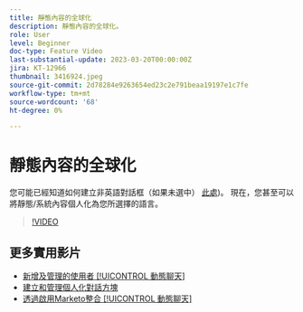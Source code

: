 ```yaml
---
title: 靜態內容的全球化
description: 靜態內容的全球化。
role: User
level: Beginner
doc-type: Feature Video
last-substantial-update: 2023-03-20T00:00:00Z
jira: KT-12966
thumbnail: 3416924.jpeg
source-git-commit: 2d78284e9263654ed23c2e791beaa19197e1c7fe
workflow-type: tm+mt
source-wordcount: '68'
ht-degree: 0%

---
```



# 靜態內容的全球化

您可能已經知道如何建立非英語對話框（如果未選中） [此處](https://nation.marketo.com/t5/dynamic-chat-discussion/design-non-english-language-conversations-in-dynamic-chat/m-p/324317#M39))。 現在，您甚至可以將靜態/系統內容個人化為您所選擇的語言。

>[!VIDEO](https://video.tv.adobe.com/v/3416924/?quality=12&learn=on)

## 更多實用影片

* [新增及管理的使用者 [!UICONTROL 動態聊天] ](user-management.md)
* [建立和管理個人化對話方塊](dialogue-management.md)
* [透過啟用Marketo整合 [!UICONTROL 動態聊天] ](marketo-integration.md)

